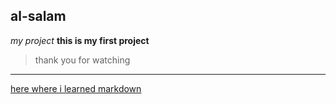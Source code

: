 ## al-salam
*my project*
**this is my first project**
> thank you for watching
-------------------------------
[here where i learned markdown](https://www.markdownguide.org/cheat-sheet/)
